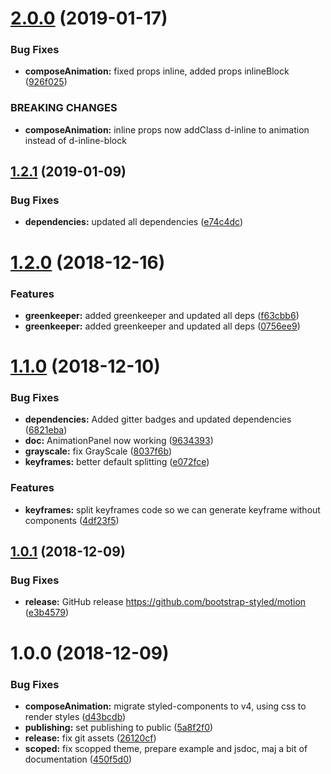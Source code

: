 # [2.0.0](https://github.com/bootstrap-styled/motion/compare/v1.2.1...v2.0.0) (2019-01-17)


### Bug Fixes

* **composeAnimation:** fixed props inline, added props inlineBlock ([926f025](https://github.com/bootstrap-styled/motion/commit/926f025))


### BREAKING CHANGES

* **composeAnimation:** inline props now addClass d-inline to animation instead of d-inline-block

## [1.2.1](https://github.com/bootstrap-styled/motion/compare/v1.2.0...v1.2.1) (2019-01-09)


### Bug Fixes

* **dependencies:** updated all dependencies ([e74c4dc](https://github.com/bootstrap-styled/motion/commit/e74c4dc))

# [1.2.0](https://github.com/bootstrap-styled/motion/compare/v1.1.0...v1.2.0) (2018-12-16)


### Features

* **greenkeeper:** added greenkeeper and updated all deps ([f63cbb6](https://github.com/bootstrap-styled/motion/commit/f63cbb6))
* **greenkeeper:** added greenkeeper and updated all deps ([0756ee9](https://github.com/bootstrap-styled/motion/commit/0756ee9))

# [1.1.0](https://github.com/bootstrap-styled/motion/compare/v1.0.1...v1.1.0) (2018-12-10)


### Bug Fixes

* **dependencies:** Added gitter badges and updated dependencies ([6821eba](https://github.com/bootstrap-styled/motion/commit/6821eba))
* **doc:** AnimationPanel now working ([9634393](https://github.com/bootstrap-styled/motion/commit/9634393))
* **grayscale:** fix GrayScale ([8037f6b](https://github.com/bootstrap-styled/motion/commit/8037f6b))
* **keyframes:** better default splitting ([e072fce](https://github.com/bootstrap-styled/motion/commit/e072fce))


### Features

* **keyframes:** split keyframes code so we can generate keyframe without components ([4df23f5](https://github.com/bootstrap-styled/motion/commit/4df23f5))

## [1.0.1](https://github.com/bootstrap-styled/motion/compare/v1.0.0...v1.0.1) (2018-12-09)


### Bug Fixes

* **release:** GitHub release https://github.com/bootstrap-styled/motion ([e3b4579](https://github.com/bootstrap-styled/motion/commit/e3b4579))

# 1.0.0 (2018-12-09)


### Bug Fixes

* **composeAnimation:** migrate styled-components to v4, using css to render styles ([d43bcdb](https://module.kopaxgroup.com/bootstrap-styled/bootstrap-styled-motion/commit/d43bcdb))
* **publishing:** set publishing to public ([5a8f2f0](https://module.kopaxgroup.com/bootstrap-styled/bootstrap-styled-motion/commit/5a8f2f0))
* **release:** fix git assets ([26120cf](https://module.kopaxgroup.com/bootstrap-styled/bootstrap-styled-motion/commit/26120cf))
* **scoped:** fix scopped theme, prepare example and jsdoc, maj a bit of documentation ([450f5d0](https://module.kopaxgroup.com/bootstrap-styled/bootstrap-styled-motion/commit/450f5d0))
